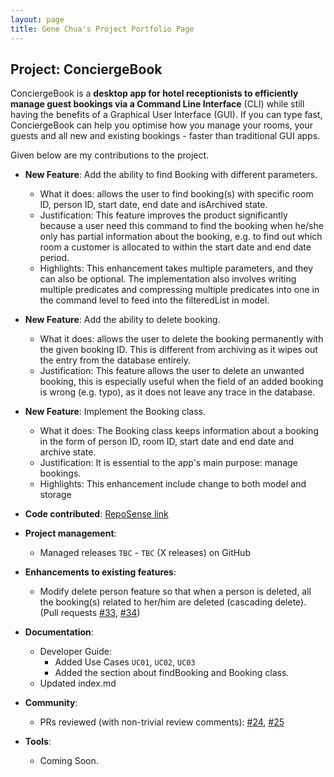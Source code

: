 ```yaml
---
layout: page
title: Gene Chua's Project Portfolio Page
---
```


## Project: ConciergeBook

ConciergeBook is a **desktop app for hotel receptionists to efficiently manage guest bookings via a Command Line Interface** (CLI) while still having the benefits of a Graphical User Interface (GUI). If you can type fast, ConciergeBook can help you optimise how you manage your rooms, your guests and all new and existing bookings - faster than traditional GUI apps.

Given below are my contributions to the project.

* **New Feature**: Add the ability to find Booking with different parameters.
    * What it does: allows the user to find booking(s) with specific room ID, person ID, start date, end date and isArchived state.
    * Justification: This feature improves the product significantly because a user need this command to find the booking when he/she only has partial information about the booking, e.g. to find out which room a customer is allocated to within the start date and end date period.
    * Highlights: This enhancement takes multiple parameters, and they can also be optional. The implementation also involves writing multiple predicates and compressing multiple predicates into one in the command level to feed into the filteredList in model. 

* **New Feature**: Add the ability to delete booking.
    * What it does: allows the user to delete the booking permanently with the given booking ID. This is different from archiving as it wipes out the entry from the database entirely.
    * Justification: This feature allows the user to delete an unwanted booking, this is especially useful when the field of an added booking is wrong (e.g. typo), as it does not leave any trace in the database.

* **New Feature**: Implement the Booking class.
    * What it does: The Booking class keeps information about a booking in the form of person ID, room ID, start date and end date and archive state.
    * Justification: It is essential to the app's main purpose: manage bookings.
    * Highlights: This enhancement include change to both model and storage

* **Code contributed**: [RepoSense link](https://nus-cs2103-ay2021s1.github.io/tp-dashboard/#breakdown=true&search=W14-2&sort=groupTitle&sortWithin=title&since=2020-08-14&timeframe=commit&mergegroup=&groupSelect=groupByRepos&checkedFileTypes=docs~functional-code~test-code~other&tabOpen=true&tabType=authorship&zFR=false&tabAuthor=SherryWu178&tabRepo=AY2021S1-CS2103-W14-2%2Ftp%5Bmaster%5D&authorshipIsMergeGroup=false&authorshipFileTypes=docs~functional-code~test-code)

* **Project management**:
  * Managed releases `TBC` - `TBC` (X releases) on GitHub

* **Enhancements to existing features**:
  * Modify delete person feature so that when a person is deleted, all the booking(s) related to her/him are deleted (cascading delete). (Pull requests [\#33](), [\#34]())


* **Documentation**:
  * Developer Guide:
    * Added Use Cases `UC01`, `UC02`, `UC03`
    * Added the section about findBooking and Booking class.
  * Updated index.md

* **Community**:
  * PRs reviewed (with non-trivial review comments): [\#24](), [\#25]()


* **Tools**:
  * Coming Soon.

